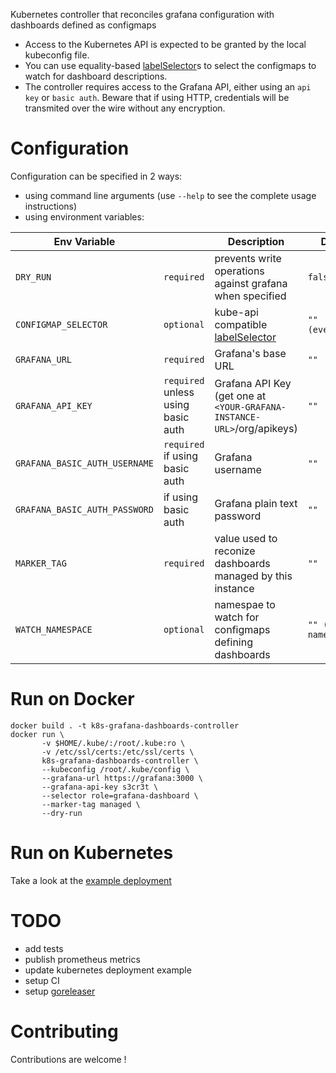 Kubernetes controller that reconciles grafana configuration with dashboards defined as configmaps

- Access to the Kubernetes API is expected to be granted by the local kubeconfig file.
- You can use equality-based [labelSelector](https://kubernetes.io/docs/concepts/overview/working-with-objects/labels/#equality-based-requirement)s to select the configmaps to watch for dashboard descriptions.
- The controller requires access to the Grafana API, either using an `api key` or `basic auth`. Beware that if using HTTP, credentials will be transmited over the wire without any encryption.


Configuration
=======

Configuration can be specified in 2 ways:
- using command line arguments (use `--help` to see the complete usage instructions)
- using environment variables:

Env Variable | | Description | Default | Example
--- | --- | --- | --- | ---
`DRY_RUN` | `required` | prevents write operations against grafana when specified | `false` | ``
`CONFIGMAP_SELECTOR` | `optional` | kube-api compatible [labelSelector](https://kubernetes.io/docs/concepts/overview/working-with-objects/labels/#label-selectors) | `"" (everything)` | `"role=grafana-dashboard,app=awesome-app"`
`GRAFANA_URL` | `required` | Grafana's base URL | `""` | `https://grafana/`
`GRAFANA_API_KEY` | `required` unless using basic auth | Grafana API Key (get one at `<YOUR-GRAFANA-INSTANCE-URL>`/org/apikeys) | `""` | `"eyJrIjoiWlc4VjZaaFlZbWhwdzFiNVlHbXRn....."`
`GRAFANA_BASIC_AUTH_USERNAME` | `required` if using basic auth | Grafana username | `""` | `"mbenabda"`
`GRAFANA_BASIC_AUTH_PASSWORD` | if using basic auth | Grafana plain text password | `""` | `"1234"`
`MARKER_TAG` | `required` | value used to reconize dashboards managed by this instance | `""` | `"1234"`
`WATCH_NAMESPACE` | `optional` | namespae to watch for configmaps defining dashboards | `"" (all namespaces)` | `"1234"`

Run on Docker
======
```
docker build . -t k8s-grafana-dashboards-controller
docker run \
       -v $HOME/.kube/:/root/.kube:ro \
       -v /etc/ssl/certs:/etc/ssl/certs \
       k8s-grafana-dashboards-controller \
       --kubeconfig /root/.kube/config \
       --grafana-url https://grafana:3000 \
       --grafana-api-key s3cr3t \
       --selector role=grafana-dashboard \
       --marker-tag managed \
       --dry-run
```

Run on Kubernetes
========
Take a look at the [example deployment](./examples/k8s-deployment)


TODO
========
- add tests
- publish prometheus metrics
- update kubernetes deployment example
- setup CI
- setup [goreleaser](https://github.com/goreleaser/goreleaser)


Contributing
========
Contributions are welcome !
